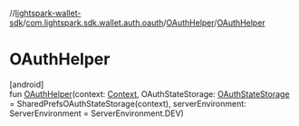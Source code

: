 //[lightspark-wallet-sdk](../../../index.md)/[com.lightspark.sdk.wallet.auth.oauth](../index.md)/[OAuthHelper](index.md)/[OAuthHelper](-o-auth-helper.md)

# OAuthHelper

[android]\
fun [OAuthHelper](-o-auth-helper.md)(context: [Context](https://developer.android.com/reference/kotlin/android/content/Context.html), OAuthStateStorage: [OAuthStateStorage](../-o-auth-state-storage/index.md) = SharedPrefsOAuthStateStorage(context), serverEnvironment: ServerEnvironment = ServerEnvironment.DEV)

